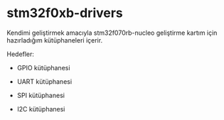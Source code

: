 # stm32f0xb-drivers

Kendimi geliştirmek amacıyla stm32f070rb-nucleo geliştirme kartım için hazırladığım kütüphaneleri içerir.

Hedefler:

- GPIO kütüphanesi

- UART kütüphanesi

- SPI kütüphanesi

- I2C kütüphanesi
